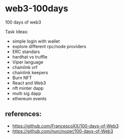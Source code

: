 # web3-100days
100 days of web3



Task Ideas: 
- simple login with wallet 
- explore different rpc/node providers 
- ERC standars 
- hardhat vs truffle 
- Viper language 
- chainlink vrf
- chainlink keepers 
- Burn NFT
- React and Web3
- nft minter dapp
- multi sig dapp
- ethereum events 



## references:
- https://github.com/FrancescoXX/100-days-of-Web3
- https://github.com/nurcinozer/100-days-of-Web3
